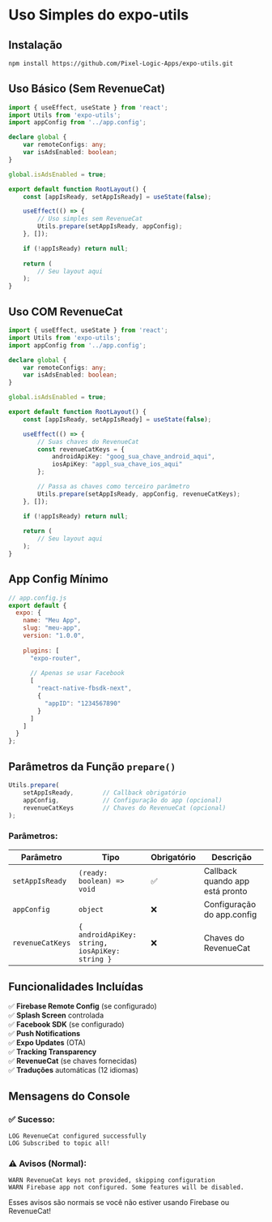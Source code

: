 # Uso Simples do expo-utils

## Instalação
```bash
npm install https://github.com/Pixel-Logic-Apps/expo-utils.git
```

## Uso Básico (Sem RevenueCat)

```typescript
import { useEffect, useState } from 'react';
import Utils from 'expo-utils';
import appConfig from '../app.config';

declare global {
    var remoteConfigs: any;
    var isAdsEnabled: boolean;
}

global.isAdsEnabled = true;

export default function RootLayout() {
    const [appIsReady, setAppIsReady] = useState(false);

    useEffect(() => {
        // Uso simples sem RevenueCat
        Utils.prepare(setAppIsReady, appConfig);
    }, []);

    if (!appIsReady) return null;
    
    return (
        // Seu layout aqui
    );
}
```

## Uso COM RevenueCat

```typescript
import { useEffect, useState } from 'react';
import Utils from 'expo-utils';
import appConfig from '../app.config';

declare global {
    var remoteConfigs: any;
    var isAdsEnabled: boolean;
}

global.isAdsEnabled = true;

export default function RootLayout() {
    const [appIsReady, setAppIsReady] = useState(false);

    useEffect(() => {
        // Suas chaves do RevenueCat
        const revenueCatKeys = {
            androidApiKey: "goog_sua_chave_android_aqui",
            iosApiKey: "appl_sua_chave_ios_aqui"
        };

        // Passa as chaves como terceiro parâmetro
        Utils.prepare(setAppIsReady, appConfig, revenueCatKeys);
    }, []);

    if (!appIsReady) return null;
    
    return (
        // Seu layout aqui
    );
}
```

## App Config Mínimo

```javascript
// app.config.js
export default {
  expo: {
    name: "Meu App",
    slug: "meu-app",
    version: "1.0.0",
    
    plugins: [
      "expo-router",
      
      // Apenas se usar Facebook
      [
        "react-native-fbsdk-next",
        {
          "appID": "1234567890"
        }
      ]
    ]
  }
};
```

## Parâmetros da Função `prepare()`

```typescript
Utils.prepare(
    setAppIsReady,        // Callback obrigatório
    appConfig,            // Configuração do app (opcional)
    revenueCatKeys        // Chaves do RevenueCat (opcional)
);
```

### Parâmetros:

| Parâmetro | Tipo | Obrigatório | Descrição |
|-----------|------|-------------|-----------|
| `setAppIsReady` | `(ready: boolean) => void` | ✅ | Callback quando app está pronto |
| `appConfig` | `object` | ❌ | Configuração do app.config |
| `revenueCatKeys` | `{ androidApiKey: string, iosApiKey: string }` | ❌ | Chaves do RevenueCat |

## Funcionalidades Incluídas

✅ **Firebase Remote Config** (se configurado)  
✅ **Splash Screen** controlada  
✅ **Facebook SDK** (se configurado)  
✅ **Push Notifications**  
✅ **Expo Updates** (OTA)  
✅ **Tracking Transparency**  
✅ **RevenueCat** (se chaves fornecidas)  
✅ **Traduções** automáticas (12 idiomas)  

## Mensagens do Console

### ✅ Sucesso:
```
LOG RevenueCat configured successfully
LOG Subscribed to topic all!
```

### ⚠️ Avisos (Normal):
```
WARN RevenueCat keys not provided, skipping configuration
WARN Firebase app not configured. Some features will be disabled.
```

Esses avisos são normais se você não estiver usando Firebase ou RevenueCat! 